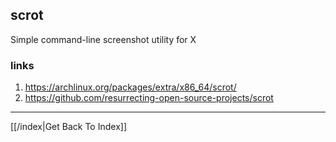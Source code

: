## scrot

Simple command-line screenshot utility for X

### links

1. https://archlinux.org/packages/extra/x86_64/scrot/
2. https://github.com/resurrecting-open-source-projects/scrot

---

[[/index|Get Back To Index]]
